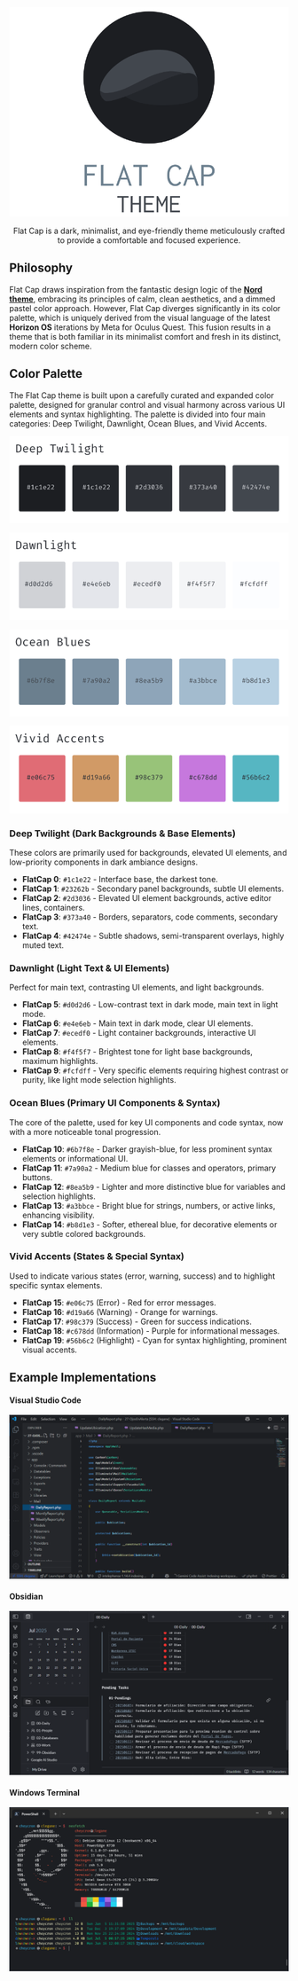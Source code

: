 <p align="center">
  <img src="https://github.com/cheycron/flat-cap-theme/blob/main/images/readme_logo.png?raw=true" alt="flatcap"/>
</p>
<p align="center">
  Flat Cap is a dark, minimalist, and eye-friendly theme meticulously crafted to provide a comfortable and focused experience.
</p>

## Philosophy

Flat Cap draws inspiration from the fantastic design logic of the **[Nord theme](https://github.com/nordtheme/nord)**, embracing its principles of calm, clean aesthetics, and a dimmed pastel color approach. However, Flat Cap diverges significantly in its color palette, which is uniquely derived from the visual language of the latest **Horizon OS** iterations by Meta for Oculus Quest. This fusion results in a theme that is both familiar in its minimalist comfort and fresh in its distinct, modern color scheme.

## Color Palette

The Flat Cap theme is built upon a carefully curated and expanded color palette, designed for granular control and visual harmony across various UI elements and syntax highlighting. The palette is divided into four main categories: Deep Twilight, Dawnlight, Ocean Blues, and Vivid Accents.

<p align="center">
  <img src="https://github.com/cheycron/flat-cap-theme/blob/main/images/color_deeptwilight.png?raw=true" alt="Deep Twilight"/>
</p>
<p align="center">
  <img src="https://github.com/cheycron/flat-cap-theme/blob/main/images/color_dawnlight.png?raw=true" alt="Dawnlight"/>
</p>
<p align="center">
  <img src="https://github.com/cheycron/flat-cap-theme/blob/main/images/color_oceanblues.png?raw=true" alt="Ocean Blues"/>
</p>
<p align="center">
  <img src="https://github.com/cheycron/flat-cap-theme/blob/main/images/color_vividaccents.png?raw=true" alt="Vivid Accents"/>
</p>

### Deep Twilight (Dark Backgrounds & Base Elements)

These colors are primarily used for backgrounds, elevated UI elements, and low-priority components in dark ambiance designs.

- **FlatCap 0**: `#1c1e22` - Interface base, the darkest tone.
- **FlatCap 1**: `#23262b` - Secondary panel backgrounds, subtle UI elements.
- **FlatCap 2**: `#2d3036` - Elevated UI element backgrounds, active editor lines, containers.
- **FlatCap 3**: `#373a40` - Borders, separators, code comments, secondary text.
- **FlatCap 4**: `#42474e` - Subtle shadows, semi-transparent overlays, highly muted text.

### Dawnlight (Light Text & UI Elements)

Perfect for main text, contrasting UI elements, and light backgrounds.

- **FlatCap 5**: `#d0d2d6` - Low-contrast text in dark mode, main text in light mode.
- **FlatCap 6**: `#e4e6eb` - Main text in dark mode, clear UI elements.
- **FlatCap 7**: `#ecedf0` - Light container backgrounds, interactive UI elements.
- **FlatCap 8**: `#f4f5f7` - Brightest tone for light base backgrounds, maximum highlights.
- **FlatCap 9**: `#fcfdff` - Very specific elements requiring highest contrast or purity, like light mode selection highlights.

### Ocean Blues (Primary UI Components & Syntax)

The core of the palette, used for key UI components and code syntax, now with a more noticeable tonal progression.

- **FlatCap 10**: `#6b7f8e` - Darker grayish-blue, for less prominent syntax elements or informational UI.
- **FlatCap 11**: `#7a90a2` - Medium blue for classes and operators, primary buttons.
- **FlatCap 12**: `#8ea5b9` - Lighter and more distinctive blue for variables and selection highlights.
- **FlatCap 13**: `#a3bbce` - Bright blue for strings, numbers, or active links, enhancing visibility.
- **FlatCap 14**: `#b8d1e3` - Softer, ethereal blue, for decorative elements or very subtle colored backgrounds.

### Vivid Accents (States & Special Syntax)

Used to indicate various states (error, warning, success) and to highlight specific syntax elements.

- **FlatCap 15**: `#e06c75` (Error) - Red for error messages.
- **FlatCap 16**: `#d19a66` (Warning) - Orange for warnings.
- **FlatCap 17**: `#98c379` (Success) - Green for success indications.
- **FlatCap 18**: `#c678dd` (Information) - Purple for informational messages.
- **FlatCap 19**: `#56b6c2` (Highlight) - Cyan for syntax highlighting, prominent visual accents.

## Example Implementations

#### Visual Studio Code
<p align="center">
  <img src="https://github.com/cheycron/flat-cap-theme/blob/main/images/demo_vscode.png?raw=true" alt="Flatcap VSCode"/>
</p>

#### Obsidian
<p align="center">
  <img src="https://github.com/cheycron/flat-cap-theme/blob/main/images/demo_obsidian.png?raw=true" alt="Flatcap Obsidian"/>
</p>

#### Windows Terminal
<p align="center">
  <img src="https://github.com/cheycron/flat-cap-theme/blob/main/images/demo_windowsterminal.png?raw=true" alt="Flatcap Windows Terminal"/>
</p>

